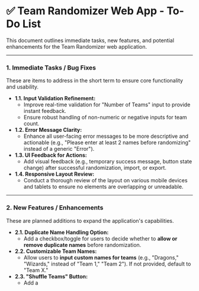 # ✅ Team Randomizer Web App - To-Do List

This document outlines immediate tasks, new features, and potential enhancements for the Team Randomizer web application.

---

### 1. Immediate Tasks / Bug Fixes

These are items to address in the short term to ensure core functionality and usability.

* **1.1. Input Validation Refinement:**
    * Improve real-time validation for "Number of Teams" input to provide instant feedback.
    * Ensure robust handling of non-numeric or negative inputs for team count.
* **1.2. Error Message Clarity:**
    * Enhance all user-facing error messages to be more descriptive and actionable (e.g., "Please enter at least 2 names before randomizing" instead of a generic "Error").
* **1.3. UI Feedback for Actions:**
    * Add visual feedback (e.g., temporary success message, button state change) after successful randomization, import, or export.
* **1.4. Responsive Layout Review:**
    * Conduct a thorough review of the layout on various mobile devices and tablets to ensure no elements are overlapping or unreadable.

---

### 2. New Features / Enhancements

These are planned additions to expand the application's capabilities.

* **2.1. Duplicate Name Handling Option:**
    * Add a checkbox/toggle for users to decide whether to **allow or remove duplicate names** before randomization.
* **2.2. Customizable Team Names:**
    * Allow users to **input custom names for teams** (e.g., "Dragons," "Wizards," instead of "Team 1," "Team 2"). If not provided, default to "Team X."
* **2.3. "Shuffle Teams" Button:**
    * Add a